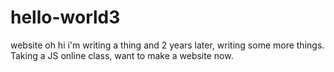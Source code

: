 # hello-world3
website
oh hi i'm writing a thing
and 2 years later, writing some more things. Taking a JS online class, want to make a website now.
